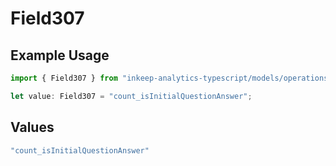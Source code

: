 # Field307

## Example Usage

```typescript
import { Field307 } from "inkeep-analytics-typescript/models/operations";

let value: Field307 = "count_isInitialQuestionAnswer";
```

## Values

```typescript
"count_isInitialQuestionAnswer"
```